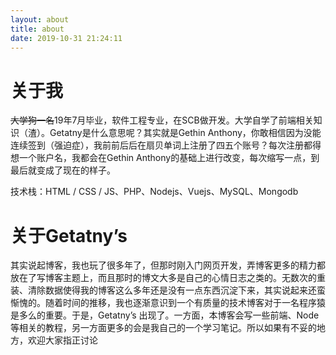 ```yaml
---
layout: about
title: about
date: 2019-10-31 21:24:11
---
```

# 关于我

~~大学狗一名~~19年7月毕业，软件工程专业，在SCB做开发。大学自学了前端相关知识（渣）。Getatny是什么意思呢？其实就是Gethin Anthony，你敢相信因为没能连续签到（强迫症），我前前后后在扇贝单词上注册了四五个账号？每次注册都得想一个账户名，我都会在Gethin Anthony的基础上进行改变，每次缩写一点，到最后就变成了现在的样子。

技术栈：HTML / CSS / JS、PHP、Nodejs、Vuejs、MySQL、Mongodb

# 关于Getatny’s
其实说起博客，我也玩了很多年了，但那时刚入门网页开发，弄博客更多的精力都放在了写博客主题上，而且那时的博文大多是自己的心情日志之类的。无数次的重装、清除数据使得我的博客这么多年还是没有一点东西沉淀下来，其实说起来还蛮惭愧的。随着时间的推移，我也逐渐意识到一个有质量的技术博客对于一名程序猿是多么的重要。于是，Getatny’s 出现了。一方面，本博客会写一些前端、Node等相关的教程，另一方面更多的会是我自己的一个学习笔记。所以如果有不妥的地方，欢迎大家指正讨论
